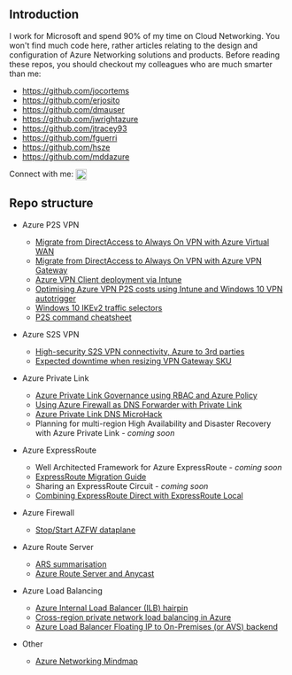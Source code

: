 ## Introduction

I work for Microsoft and spend 90% of my time on Cloud Networking. You won't find much code here, rather articles relating to the design and configuration of Azure Networking solutions and products. Before reading these repos, you should checkout my colleagues who are much smarter than me:

- https://github.com/jocortems
- https://github.com/erjosito
- https://github.com/dmauser
- https://github.com/jwrightazure
- https://github.com/jtracey93
- https://github.com/fguerri
- https://github.com/hsze
- https://github.com/mddazure

Connect with me:   <a href="https://linkedin.com/in/adamstuart1" target="blank"><img align="center" src="https://raw.githubusercontent.com/rahuldkjain/github-profile-readme-generator/master/src/images/icons/Social/linked-in-alt.svg" alt="adamstuart1" height="20" width="20" /></a>

## Repo structure

- Azure P2S VPN
  - [Migrate from DirectAccess to Always On VPN with Azure Virtual WAN](https://github.com/adstuart/azure-vpn-p2s/tree/main/vwan-multihub)
  - [Migrate from DirectAccess to Always On VPN with Azure VPN Gateway](https://github.com/adstuart/azure-vpn-p2s/tree/main/vpngateway-multivnet)
  - [Azure VPN Client deployment via Intune](https://github.com/adstuart/azure-vpn-p2s/tree/main/intune-azurevpnclient)
  - [Optimising Azure VPN P2S costs using Intune and Windows 10 VPN autotrigger](https://github.com/adstuart/azure-vpn-p2s/tree/main/intune-win10-triggers)
  - [Windows 10 IKEv2 traffic selectors](https://github.com/adstuart/azure-vpn-p2s/tree/main/misc-win10-ikev2-trafficselectors)
  - [P2S command cheatsheet](https://github.com/adstuart/azure-vpn-p2s/tree/main/misc-cheatsheet)
  
- Azure S2S VPN
  - [High-security S2S VPN connectivity, Azure to 3rd parties](https://github.com/adstuart/azure-vpn-s2s/tree/main/3P-connectivity)
  - [Expected downtime when resizing VPN Gateway SKU](https://github.com/adstuart/azure-vpn-s2s/tree/main/resize-gateway)
  
- Azure Private Link
  - [Azure Private Link Governance using RBAC and Azure Policy](https://github.com/adstuart/azure-privatelink-policy)
  - [Using Azure Firewall as DNS Forwarder with Private Link](https://github.com/adstuart/azure-privatelink-dns-azurefirewall)
  - [Azure Private Link DNS MicroHack](https://github.com/adstuart/azure-privatelink-dns-microhack)
  - Planning for multi-region High Availability and Disaster Recovery with Azure Private Link - _coming soon_

- Azure ExpressRoute
  - Well Architected Framework for Azure ExpressRoute - _coming soon_
  - [ExpressRoute Migration Guide](https://github.com/adstuart/azure-expressroute-migration)
  - Sharing an ExpressRoute Circuit - _coming soon_
  - [Combining ExpressRoute Direct with ExpressRoute Local](https://github.com/adstuart/azure-expressroute-direct-local)

- Azure Firewall
  - [Stop/Start AZFW dataplane](https://github.com/adstuart/azure-firewall-deallocate)
  
- Azure Route Server
  - [ARS summarisation](https://github.com/adstuart/azure-routeserver-summarisation)
  - [Azure Route Server and Anycast](https://github.com/adstuart/azure-routeserver-anycast)

- Azure Load Balancing
  - [Azure Internal Load Balancer (ILB) hairpin](https://github.com/microsoft/Azure-ILB-hairpin)
  - [Cross-region private network load balancing in Azure](https://github.com/adstuart/azure-crossregion-private-lb)
  - [Azure Load Balancer Floating IP to On-Premises (or AVS) backend](https://github.com/adstuart/azure-dnat-floatingip-csr)

- Other
  - [Azure Networking Mindmap](https://github.com/adstuart/azurenetworkingmindmap/blob/master/Azure%20Networking%20Product%20Map%20V2.0.png)

